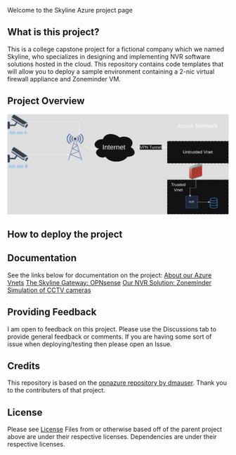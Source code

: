 Welcome to the Skyline Azure project page

## What is this project? ##

This is a college capstone project for a fictional company which we named Skyline, who specializes in designing and implementing NVR software solutions hosted in the cloud. This repository contains code templates that will allow you to deploy a sample environment containing a 2-nic virtual firewall appliance and Zoneminder VM.

## Project Overview ##

![Skyline network topology diagram](docs/images/project-topology.png)

## How to deploy the project ##

## Documentation ##

See the links below for documentation on the project:
[About our Azure Vnets](docs/vnets.md)
[The Skyline Gateway: OPNsense](docs/opnsense.md)
[Our NVR Solution: Zoneminder](docs/zoneminder.md)
[Simulation of CCTV cameras](docs/camera-deployment.md)

## Providing Feedback ##

I am open to feedback on this project. Please use the Discussions tab to provide general feedback or comments. If you are having some sort of issue when deploying/testing then please open an Issue.

## Credits ##

This repository is based on the [opnazure repository by dmauser](https://github.com/dmauser/opnazure/tree/master). Thank you to the contributers of that project.

## License ##
Please see [License](LICENSE)
Files from or otherwise based off of the parent project above are under their respective licenses.
Dependencies are under their respective licenses.